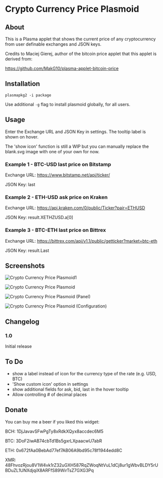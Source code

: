 # Crypto Currency Price Plasmoid

## About
This is a Plasma applet that shows the current price of any cryptocurrency from user definable exchanges and JSON keys.

Credits to Maciej Gierej, author of the bitcoin price applet that this applet is derived from:

https://github.com/MakG10/plasma-applet-bitcoin-price

## Installation
```
plasmapkg2 -i package
```

Use additional `-g` flag to install plasmoid globally, for all users.

## Usage
Enter the Exchange URL and JSON Key in settings. The tooltip label is shown on hover.

The 'show icon' function is still a WIP but you can manually replace the blank.svg image with one of your own for now.

### Example 1 - BTC-USD last price on Bitstamp
Exchange URL: https://www.bitstamp.net/api/ticker/

JSON Key: last

### Example 2 - ETH-USD ask price on Kraken
Exchange URL: https://api.kraken.com/0/public/Ticker?pair=ETHUSD

JSON Key: result.XETHZUSD.a[0]

### Example 3 - BTC-ETH last price on Bittrex
Exchange URL: https://bittrex.com/api/v1.1/public/getticker?market=btc-eth

JSON Key: result.Last

## Screenshots
![Crypto Currency Price Plasmoid1](https://raw.githubusercontent.com/spmdrd/plasma-applet-cryptocurrency-price/master/cryptocurrency-price-plasmoid1.png)

![Crypto Currency Price Plasmoid](https://raw.githubusercontent.com/spmdrd/plasma-applet-cryptocurrency-price/master/cryptocurrency-price-plasmoid2.png)

![Crypto Currency Price Plasmoid (Panel)](https://raw.githubusercontent.com/spmdrd/plasma-applet-cryptocurrency-price/master/cryptocurrency-price-panel.png)

![Crypto Currency Price Plasmoid (Configuration)](https://raw.githubusercontent.com/spmdrd/plasma-applet-cryptocurrency-price/master/cryptocurrency-price-config.png)

## Changelog

### 1.0
Initial release

## To Do
- show a label instead of icon for the currency type of the rate (e.g. USD, BTC)
- 'Show custom icon' option in settings
- show additional fields for ask, bid, last in the hover tooltip
- Allow controlling # of decimal places

## Donate
You can buy me a beer if you liked this widget:

BCH: 1DjJavavSFwPgTy8xRdkXQyx8accdec6M5

BTC: 3DoF2iwAB74cbTd1Bs5gxrLXpaacwU7abR

ETH: 0x672fAa0BebAd77ef7AB06A9bd95c78f1944edd8C 

XMR: 48FhvozRjou8V1W4vk1rZ32uGXH587RqZWoqNtVuL1dCj8ur1gWbvBLDY5rUBDuZL1UNXdjqiX8ARFfS89WirTsZ7GXG3Pq
